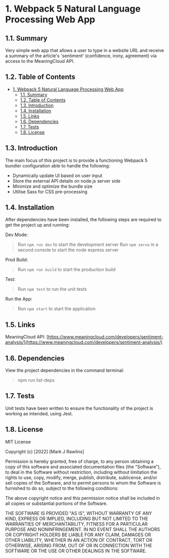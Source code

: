 # 1. Webpack 5 Natural Language Processing Web App

## 1.1. Summary

Very simple web app that allows a user to type in a website URL and receive a summary of the article's 'sentiment' (confidence, irony, agreement) via access to the MeaningCloud API.


## 1.2. Table of Contents
- [1. Webpack 5 Natural Language Processing Web App](#1-webpack-5-natural-language-processing-web-app)
  - [1.1. Summary](#11-summary)
  - [1.2. Table of Contents](#12-table-of-contents)
  - [1.3. Introduction](#13-introduction)
  - [1.4. Installation](#14-installation)
  - [1.5. Links](#15-links)
  - [1.6. Dependencies](#16-dependencies)
  - [1.7. Tests](#17-tests)
  - [1.8. License](#18-license)


## 1.3. Introduction

The main focus of this project is to provide a functioning Webpack 5 bundler configuration able to handle the following:
- Dynamically update UI based on user input
- Store the external API details on node.js server side
- Minimize and optimize the bundle size
- Utilise Sass for CSS pre-processing


## 1.4. Installation

After dependencies have been installed, the following steps are required to get the project up and running:

Dev Mode:
>  Run `npm run dev` to start the development server
>  Run `npm serve` in a second console to start the node express server

Prod Build:
>  Run `npm run build` to start the production build

Test:
>  Run `npm test` to run the unit tests

Run the App:
>  Run `npm start` to start the application


## 1.5. Links

MeaningCloud API: [https://www.meaningcloud.com/developers/sentiment-analysis/](https://www.meaningcloud.com/developers/sentiment-analysis/)


## 1.6. Dependencies

View the project dependencies in the command terminal:
> npm run list-deps


## 1.7. Tests

Unit tests have been written to ensure the functionality of the project is working as intended, using Jest.


## 1.8. License
MIT License

Copyright (c) [2022] [Mark J Rawlins]

Permission is hereby granted, free of charge, to any person obtaining a copy
of this software and associated documentation files (the "Software"), to deal
in the Software without restriction, including without limitation the rights
to use, copy, modify, merge, publish, distribute, sublicense, and/or sell
copies of the Software, and to permit persons to whom the Software is
furnished to do so, subject to the following conditions:

The above copyright notice and this permission notice shall be included in all
copies or substantial portions of the Software.

THE SOFTWARE IS PROVIDED "AS IS", WITHOUT WARRANTY OF ANY KIND, EXPRESS OR
IMPLIED, INCLUDING BUT NOT LIMITED TO THE WARRANTIES OF MERCHANTABILITY,
FITNESS FOR A PARTICULAR PURPOSE AND NONINFRINGEMENT. IN NO EVENT SHALL THE
AUTHORS OR COPYRIGHT HOLDERS BE LIABLE FOR ANY CLAIM, DAMAGES OR OTHER
LIABILITY, WHETHER IN AN ACTION OF CONTRACT, TORT OR OTHERWISE, ARISING FROM,
OUT OF OR IN CONNECTION WITH THE SOFTWARE OR THE USE OR OTHER DEALINGS IN THE
SOFTWARE.
